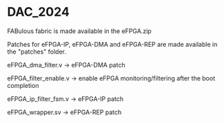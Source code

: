 # DAC_2024
FABulous fabric is made available in the eFPGA.zip

Patches for eFPGA-IP, eFPGA-DMA and eFPGA-REP are made available in the "patches" folder.

eFPGA_dma_filter.v        ->  eFPGA-DMA patch

eFPGA_filter_enable.v     ->  enable eFPGA monitoring/filtering after the boot completion

eFPGA_ip_filter_fsm.v     ->  eFPGA-IP patch

eFPGA_wrapper.sv          ->  eFPGA-REP patch


